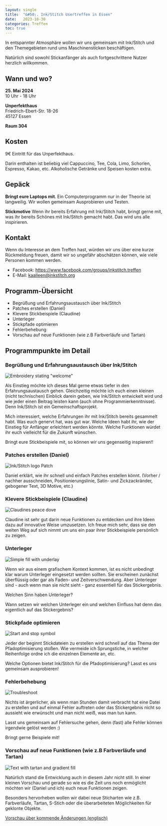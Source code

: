 ```yaml
---
layout: single
title:  "&#50;. Ink/Stitch Usertreffen in Essen"
date:   2023-10-30
categories: Treffen
toc: true
---
```

In entspannter Atmosphäre wollen wir uns gemeinsam mit Ink/Stitch und den Themegebieten rund ums Maschinensticken beschäftigen.

Natürlich sind sowohl Stickanfänger als auch fortgeschrittene Nutzer herzlich willkommen.

## Wann und wo?

**25. Mai 2024**<br>
10 Uhr - 18 Uhr

**Unperfekthaus**<br>
Friedrich-Ebert-Str. 18-26<br>
45127 Essen

**Raum 304**

## Kosten

9€ Eintritt für das Unperfekthaus.

Darin enthalten ist beliebig viel Cappuccino, Tee, Cola, Limo, Schorlen, Espresso, Kakao, etc.
Alkoholische Getränke und Speisen kosten extra.

## Gepäck

**Bringt eure Laptops mit**.
Ein Computerprogramm nur in der Theorie ist langweilig.
Wir wollen gemeinsam Ausprobieren und Testen.

**Stickmotive**
Wenn ihr bereits Erfahrung mit Ink/Stitch habt, bringt gerne mit, was ihr bereits Schönes mit Ink/Stitch gemacht habt.
Das wird uns alle inspirieren.

## Kontakt

Wenn du Interesse an dem Treffen hast, würden wir uns über eine kurze Rückmeldung freuen, damit wir so ungefähr abschätzen können, wie viele Personen kommen werden.

* Facebook: <https://www.facebook.com/groups/inkstitch.treffen>
* E-Mail: kaalleen@inkstitch.org

## Programm-Übersicht

- Begrüßung und Erfahrungsaustausch über Ink/Stitch
- Patches erstellen (Daniel)
- Klevere Stickbeispiele (Claudine)
- Unterleger
- Stickpfade optimieren
- Fehlerbehebung
- Vorschau auf neue Funktionen (wie z.B Farbverläufe und Tartan)

## Programmpunkte im Detail

### Begrüßung und Erfahrungsaustausch über Ink/Stitch

![Embroidery stating "welcome"](/assets/images/posts/de/welcome.jpg)

Als Einstieg möchte ich dieses Mal gerne etwas tiefer in den Erfahrungsaustausch gehen.
Gleichzeitig möchte ich euch einen kleinen (nicht technischen) Einblick darein geben,
wie Ink/Stitch entwickelt wird und wie jeder einen Beitrag leisten kann (auch ohne Programmierkenntnisse).
Denn Ink/Stitch ist ein Gemeinschaftsprojekt.

Mich interessiert, welche Erfahrungen ihr mit Ink/Stitch bereits gesammelt habt.
Was euch genervt hat, was gut war.
Welche Ideen habt ihr, wie der Einstieg für Anfänger erleichtert werden könnte.
Welche Funktionen würdet ihr euch vielleicht für die Zukunft wünschen.

Bringt eure Stickbeispiele mit, so können wir uns gegenseitig inspieren!!

### Patches erstellen (Daniel)

![Ink/Stitch logo Patch](/assets/images/galleries/inkstitch-logo/InkStitch_Patch.jpg)

Daniel erklärt, wie ihr schnell und einfach Patches erstellen könnt.
(Vorher / nachher ausschneiden, Positionierungslinie, Satin- und Zickzackränder, gebogener Text, 3D Motive, etc.)

### Klevere Stickbeispiele (Claudine)

![Claudines peace dove](/assets/images/posts/de/claudine_peace_bird.jpg)

Claudine ist sehr gut darin neue Funktionen zu entdecken und ihre Ideen dazu auf innovative Weise umzusetzen.
Ich freue mich sehr, dass sie den weiten Weg auf sich nimmt um uns ein paar ihrer Stickbeispiele persönlich zu zeigen.

### Unterleger

![Simple fill with underlay](/assets/images/posts/de/underlay.png)

Wenn wir aus einem grafischem Kontext kommen, ist es nicht unbedingt klar warum Unterleger eingesetzt werden sollten.
Sie erscheinen zunächst überflüssig oder gar als Faden- und Zeitverschwendung. Aber Unterleger sind - auch wenn man sie nicht sieht -
ganz essentiell für das Stickergebnis.

Welchen Sinn haben Unterleger?

Wann setzen wir welchen Unterleger ein und welchen Einfluss hat denn das eigentlich auf das Stickergebnis?

### Stickpfade optimieren

![Start and stop symbol](/assets/images/posts/de/routing.png)

Jeder der beginnt Stickdateien zu erstellen wird schnell auf das Thema der Pfadoptimisierung stoßen.
Wie vermeide ich Sprungstiche, in welcher Reihenfolge ordne ich die einzelnen Elemente an, etc.

Welche Optionen bietet Ink/Stitch für die Pfadoptimisierung? Lasst es uns gemeinsam ausprobieren!

### Fehlerbehebung

![Troubleshoot](/assets/images/posts/de/troubleshoot.png)

Nichts ist ärgerlicher, als wenn man Stunden damit verbracht hat eine Datei zu erstellen und auf einmal Fehler auftreten
oder das Stickergebnis nicht so aussieht wie erwünscht und man nicht weiß, was man tun kann.

Lasst uns gemeinsam auf Fehlersuche gehen, denn (fast) alle Fehler können irgendwie gelöst werden :)

Bringt gerne Beispiele mit!

### Vorschau auf neue Funktionen (wie z.B Farbverläufe und Tartan)

![Text with tartan and gradient fill](/assets/images/posts/de/tartan_gradient.png)

Natürlich stand die Entwicklung auch in diesem Jahr nicht still.
In einer kleinen Vorschau und gerade so wie es die Zeit uns noch ermöglicht möchten wir (Daniel und ich) euch neue Funktionen zeigen.

Besonders hervorheben wollen wir dabei neue Sticharten wie z.B. Farbverläufe, Tartan, S-Stich oder die überarbeiteten Möglichkeiten für geklonte Objekte.

[Vorschau über kommende Änderungen (englisch)](https://inkstitch.org/upcoming/)
